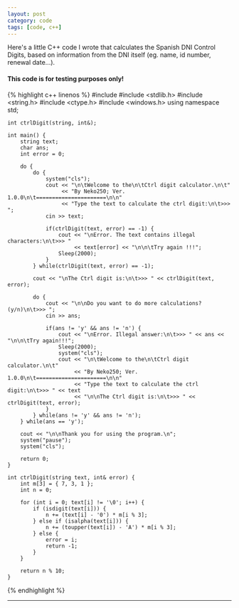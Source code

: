 ```yaml
---
layout: post
category: code
tags: [code, c++]
---
```


Here's a little C++ code I wrote that calculates the Spanish DNI Control Digits, based on information from the DNI itself (eg. name, id number, renewal date...).

#### This code is for testing purposes only!

{% highlight c++ linenos %}
    #include <iostream>
    #include <stdlib.h>
    #include <string.h>
    #include <ctype.h>
    #include <windows.h>
    using namespace std;
    
    int ctrlDigit(string, int&);
    
    int main() {
        string text;
        char ans;
        int error = 0;
        
        do {
            do {
                system("cls");
                cout << "\n\tWelcome to the\n\tCtrl digit calculator.\n\t"
                     << "By Neko250; Ver. 1.0.0\n\t======================\n\n"
                     << "Type the text to calculate the ctrl digit:\n\t>>> ";
                cin >> text;
    
                if(ctrlDigit(text, error) == -1) {
                    cout << "\nError. The text contains illegal characters:\n\t>>> "
                         << text[error] << "\n\n\tTry again !!!";
                    Sleep(2000);
                }
            } while(ctrlDigit(text, error) == -1);
    
            cout << "\nThe Ctrl digit is:\n\t>>> " << ctrlDigit(text, error);
    
            do {
                cout << "\n\nDo you want to do more calculations? (y/n)\n\t>>> ";
                cin >> ans;
    
                if(ans != 'y' && ans != 'n') {
                    cout << "\nError. Illegal answer:\n\t>>> " << ans << "\n\n\tTry again!!!";
                    Sleep(2000);
                    system("cls");
                    cout << "\n\tWelcome to the\n\tCtrl digit calculator.\n\t"
                         << "By Neko250; Ver. 1.0.0\n\t======================\n\n"
                         << "Type the text to calculate the ctrl digit:\n\t>>> " << text
                         << "\n\nThe Ctrl digit is:\n\t>>> " << ctrlDigit(text, error);
                }
            } while(ans != 'y' && ans != 'n');
        } while(ans == 'y');
    
        cout << "\n\nThank you for using the program.\n";
        system("pause");
        system("cls");
    
        return 0;
    }
    
    int ctrlDigit(string text, int& error) {
        int m[3] = { 7, 3, 1 };
        int n = 0;
    
        for (int i = 0; text[i] != '\0'; i++) {
            if (isdigit(text[i])) {
                n += (text[i] - '0') * m[i % 3];
            } else if (isalpha(text[i])) {
                n += (toupper(text[i]) - 'A') * m[i % 3];
            } else {
                error = i;
                return -1;
            }
        }
    
        return n % 10;
    }
{% endhighlight %}

---
